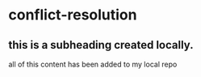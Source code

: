 # conflict-resolution

## this is a subheading created locally.

all of this content has been added to my local repo